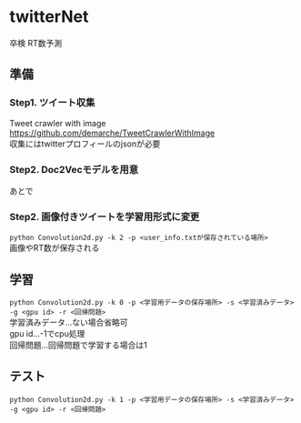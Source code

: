 # twitterNet
卒検
RT数予測

## 準備
### Step1. ツイート収集
Tweet crawler with image  
<https://github.com/demarche/TweetCrawlerWithImage>  
収集にはtwitterプロフィールのjsonが必要    

### Step2. Doc2Vecモデルを用意
あとで

### Step2. 画像付きツイートを学習用形式に変更
`python Convolution2d.py -k 2 -p <user_info.txtが保存されている場所>`  
画像やRT数が保存される

## 学習
`python Convolution2d.py -k 0 -p <学習用データの保存場所> -s <学習済みデータ> -g <gpu id> -r <回帰問題>`  
学習済みデータ…ない場合省略可  
gpu id…-1でcpu処理  
回帰問題…回帰問題で学習する場合は1  

## テスト
`python Convolution2d.py -k 1 -p <学習用データの保存場所> -s <学習済みデータ> -g <gpu id> -r <回帰問題>`  
